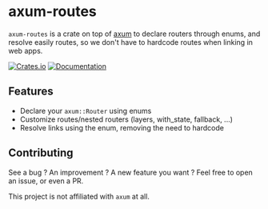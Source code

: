 # axum-routes

`axum-routes` is a crate on top of [axum](https://github.com/tokio-rs/axum) to
declare routers through enums, and resolve easily routes, so we don't have to
hardcode routes when linking in web apps.

[![Crates.io](https://img.shields.io/crates/v/axum-routes)](https://crates.io/crates/axum-routes)
[![Documentation](https://docs.rs/axum-routes/badge.svg)](https://docs.rs/axum-routes)

## Features
- Declare your `axum::Router` using enums
- Customize routes/nested routers (layers, with_state, fallback, ...)
- Resolve links using the enum, removing the need to hardcode

## Contributing

See a bug ? An improvement ? A new feature you want ? Feel free to open an issue,
or even a PR.

This project is not affiliated with `axum` at all.
